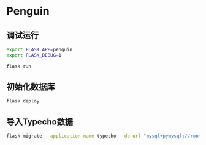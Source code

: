 # Penguin

## 调试运行

```bash
export FLASK_APP=penguin
export FLASK_DEBUG=1

flask run
```

## 初始化数据库

```bash
flask deploy
```

## 导入Typecho数据

```bash
flask migrate --application-name typecho --db-url "mysql+pymysql://root:password@localhost/typecho?charset=utf8" --upload-parent-directory-path /path/to/typecho
```
